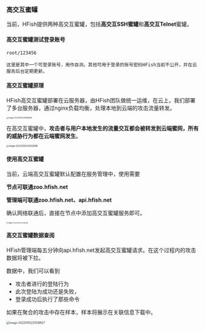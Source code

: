 ### 高交互蜜罐

当前，HFish提供两种高交互蜜罐，包括**高交互SSH蜜罐**和**高交互Telnet**蜜罐。

#### 高交互蜜罐测试登录账号

```
root/123456
```

`这里是其中一个可登录账号，用作自测。其他可用于登录的账号密码HFish当前不公开，并在云服务后台定期更新。`

#### 高交互蜜罐原理

HFish高交互蜜罐部署在云服务器，由HFish团队做统一运维，在云上，我们部署了多台服务器，通过nginx负载均衡，处理本地到云端的攻击流量转发。

<img src="https://hfish.net/images/image-20220105214958606.png" alt="image-20220105214958606" style="zoom:33%;" />

在高交互蜜罐中，**攻击者与用户本地发生的流量交互都会被转发到云端蜜网，所有的威胁行为都在云端蜜网发生**。

<img src="https://hfish.net/images/image-20220105220938586.png" alt="image-20220105220938586" style="zoom:40%;" />



#### 使用高交互蜜罐

当前，云端高交互蜜罐默认配置在服务管理中，使用需要

**节点可联通zoo.hfish.net**

**管理端可联通zoo.hfish.net、api.hfish.net**

确认网络联通后，直接在节点中添加高交互蜜罐服务即可。

<img src="https://hfish.net/images/image-20220105221346398.png" alt="image-20220105221346398" style="zoom: 28%;" />



#### 高交互蜜罐数据查阅

HFish管理端每五分钟向api.hfish.net发起高交互蜜罐请求。在这个过程内的攻击数据将被下拉。

数据中，我们可以看到

- 攻击者进行的登陆行为
- 此次登陆为成功还是失败，
- 登录成功后执行了那些命令

如果在聚合的攻击中存在样本，样本将展示在关联信息下载中。

<img src="https://hfish.net/images/image-20220105221536927.png" alt="image-20220105221536927" style="zoom:50%;" />
